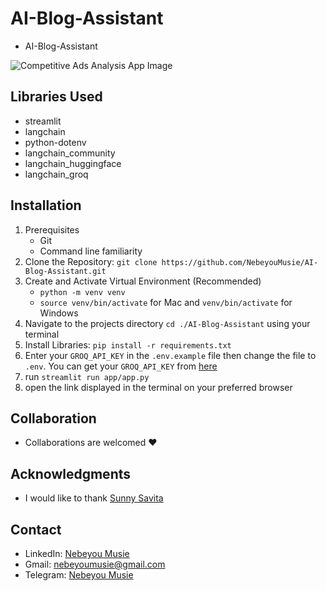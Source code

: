 # AI-Blog-Assistant
- AI-Blog-Assistant

![Competitive Ads Analysis App Image](./images/chat%20with%20pdf%20image.png)


## Libraries Used
 - streamlit
 - langchain
 - python-dotenv
 - langchain_community
 - langchain_huggingface
 - langchain_groq


## Installation
 1. Prerequisites
    - Git
    - Command line familiarity
 2. Clone the Repository: `git clone https://github.com/NebeyouMusie/AI-Blog-Assistant.git`
 3. Create and Activate Virtual Environment (Recommended)
    - `python -m venv venv`
    - `source venv/bin/activate` for Mac and `venv/bin/activate` for Windows
 4. Navigate to the projects directory `cd ./AI-Blog-Assistant` using your terminal
 5. Install Libraries: `pip install -r requirements.txt`
 6. Enter your `GROQ_API_KEY` in the `.env.example` file then change the file to `.env`. You can get your `GROQ_API_KEY` from [here](https://console.groq.com/keys)
 7. run `streamlit run app/app.py`
 8. open the link displayed in the terminal on your preferred browser

## Collaboration
- Collaborations are welcomed ❤️

## Acknowledgments
 - I would like to thank [Sunny Savita](https://www.youtube.com/@sunnysavita10)
   
## Contact
 - LinkedIn: [Nebeyou Musie](https://www.linkedin.com/in/nebeyou-musie)
 - Gmail: nebeyoumusie@gmail.com
 - Telegram: [Nebeyou Musie](https://t.me/NebeyouMusie)